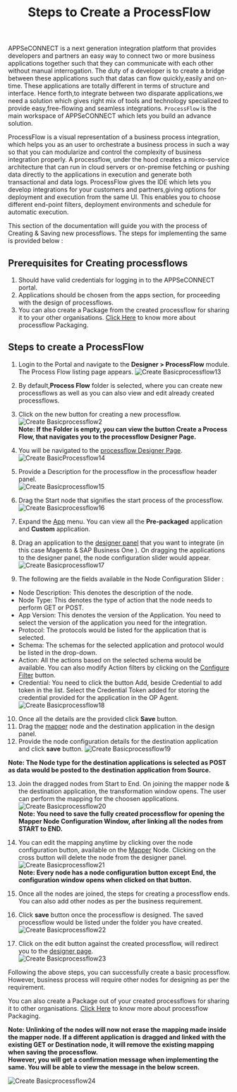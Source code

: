 ﻿---
title: "Steps to Create a ProcessFlow"
toc: true
tag: developers
category: "Getting Started"
menus: 
   gettingstarted:
        title: "Steps to Create a ProcessFlow"
        weight: 11
        icon: fa fa-wpexplorer
        identifier: creatingprocessflow
---

APPSeCONNECT is a next generation integration platform that provides developers and partners an easy way to connect two or more business applications 
together such that they can communicate with each other without manual interrogation. The duty of a developer is to create a bridge between these applications 
such that datas can flow quickly,easily and on-time. These applications are totally different in terms of structure and interface. Hence forth,to integrate 
between two disparate applications,we need a solution which gives right mix of tools and technology specialized to provide easy,free-flowing and seamless integrations.
`ProcessFlow` is the main workspace of APPSeCONNECT which lets you build an advance solution.

ProcessFlow is a visual representation of a business process integration, which helps you as an user to orchestrate a business process in such a way so that you can 
modularize and control the complexity of business integration properly. A processflow, under the hood creates a micro-service architecture that can run in cloud servers 
or on-premise fetching or pushing data directly to the applications in execution and generate both transactional and data logs. ProcessFlow gives the IDE which lets you 
develop integrations for your customers and partners,giving options for deployment and execution from the same UI. This enables you to choose different end-point filters, 
deployment environments and schedule for automatic execution.

This section of the documentation will guide you with the process of Creating & Saving new processflows. The steps for implementing the same is provided below :

## Prerequisites for Creating processflows

1. Should have valid credentials for logging in to the APPSeCONNECT portal.
2. Applications should be chosen from the apps section, for proceeding with the design of processflows.
3. You can also create a Package from the created processflow for sharing it to your other organisations. [Click Here](/processflow/processflow-packaging-overview/) to know more about processflow Packaging.

## Steps to create a ProcessFlow

1)	Login to the Portal and navigate to the **Designer > ProcessFlow** module. The Process Flow listing page appears.
![Create Basicprocessflow13](/staticfiles/processflow/media/create-basicprocessflow13.png)

2)	By default,**Process Flow** folder is selected, where you can create new processflows as well as you can also view and edit already created processflows.

3)	Click on the new button for creating a new processflow.  
![Create Basicprocessflow2](/staticfiles/processflow/media/create-basicprocessflow2.png)   
**Note: If the Folder is empty, you can view the button Create a Process Flow, that navigates 
you to the processflow Designer Page.** 

4)	You will be navigated to the [processflow Designer Page](/processflow/designer-processflow/).     
![Create BasicProcessflow14](/staticfiles/processflow/media/create-basicprocessflow14.png)

5)	Provide a Description for the processflow in the processflow header panel.        
![Create Basicprocessflow15](/staticfiles/processflow/media/create-basicprocessflow15.png)

6)	Drag the Start node that signifies the start process of the processflow.    
![Create Basicprocessflow16](/staticfiles/processflow/media/create-basicprocessflow16.png)     

7)	Expand the [App](/processflow/processflow-app/) menu. You can view all the **Pre-packaged** application and **Custom** application.    
8)	Drag an application to the [designer panel](/processflow/designer-processflow/) that you want to integrate 
    (in this case Magento & SAP Business One ). On dragging the applications to the designer panel, the node configuration 
    slider would appear.        
![Create Basicprocessflow17](/staticfiles/processflow/media/create-basicprocessflow17.png)      

9)	The following are the fields available in the Node Configuration Slider : 

* Node Description: This denotes the description of the node.  
* Node Type: This denotes the type of action that the node needs to perform GET or POST.   
* App Version: This denotes the version of the Application. You need to select the version of the application you need for the integration.  
* Protocol: The protocols would be listed for the application that is selected.     
* Schema: The schemas for the selected application and protocol would be listed in the drop-down.   
* Action: All the actions based on the selected schema would be available. You can also modify Action filters by clicking on the [Configure Filter](/transformation/working-with-schemas-action-filter/) button.   
* Credential: You need to click the button Add, beside Credential to add token in the list. Select the Credential Token added for storing the credential provided for the application in the OP Agent.    
 ![Create Basicprocessflow18](/staticfiles/processflow/media/create-basicprocessflow18.png)    
10)	Once all the details are the provided click **Save** button.       
11)	Drag the [mapper](/processflow/working-with-mapper/) node and the destination application in the design panel. 
12)	Provide the node configuration details for the destination application and click **save** button. 
![Create Basicprocessflow19](/staticfiles/processflow/media/create-basicprocessflow19.png)     

**Note: The Node type for the destination applications is selected as POST as data would be posted to the destination application from Source.** 

13)	Join the dragged nodes from Start to End. On joining the mapper node & the destination application, the transformation window opens. The user can perform the mapping for the choosen applications.      
![Create Basicprocessflow20](/staticfiles/processflow/media/create-basicprocessflow20.png)    
**Note: You need to save the fully created processflow for opening the Mapper Node Configuration Window, after linking all the nodes from START to END.**

14)	You can edit the mapping anytime by clicking over the node configuration button, available on the [Mapper](/processflow/working-with-mapper/) Node. Clicking on the cross button will delete the node from the designer panel.      
![Create Basicprocessflow21](/staticfiles/processflow/media/create-basicprocessflow21.png)   
**Note: Every node has a node configuration button except End, the configuration window opens when clicked on that button.**    
15)	Once all the nodes are joined, the steps for creating a processflow ends. You can also add other nodes as per the business requirement.       
16)	Click **save** button once the processflow is designed. The saved processflow would be listed under the folder you have created.         
![Create Basicprocessflow22](/staticfiles/processflow/media/create-basicprocessflow22.png)    
17)	Click on the edit button against the created processflow, will redirect you to the [designer page](/processflow/designer-processflow/).       
![Create Basicprocessflow23](/staticfiles/processflow/media/create-basicprocessflow23.png)   

Following the above steps, you can successfully create a basic processflow. However, business process will require other nodes for designing as per the requirement.  

You can also create a Package out of your created processflows for sharing it to other organisations. [Click Here](/processflow/processflow-packaging-overview/) to know more about processflow Packaging.

**Note: Unlinking of the nodes will now not erase the mapping made inside the mapper node. If a different application is dragged and linked with the existing GET or Destination node, it will remove the existing mapping when saving the processflow.  
However, you will get a confirmation message when implementing the same. You will be able to view the message in the below screen.**

![Create Basicprocessflow24](/staticfiles/processflow/media/create-basicprocessflow24.png)